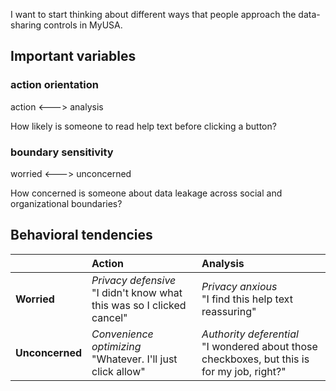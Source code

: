 I want to start thinking about different ways that people approach the data-sharing controls in MyUSA.

## Important variables
### **action orientation** 
action <---> analysis

How likely is someone to read help text before clicking a button?

### **boundary sensitivity** 
worried  <---> unconcerned

How concerned is someone about data leakage across social and organizational boundaries?

## Behavioral tendencies

|&nbsp;|Action | Analysis |
|:----------|:----------|:----------|
|**Worried**| _Privacy defensive_ <br> "I didn't know what this was so I clicked cancel" | _Privacy anxious_ <br> "I find this help text reassuring" |
|**Unconcerned**| _Convenience optimizing_ <br> "Whatever. I'll just click allow" | _Authority deferential_ <br> "I wondered about those checkboxes, but this is for my job, right?"|
 
